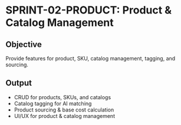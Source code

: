# SPRINT-02-PRODUCT: Product & Catalog Management

## Objective
Provide features for product, SKU, catalog management, tagging, and sourcing.

## Output
- CRUD for products, SKUs, and catalogs
- Catalog tagging for AI matching
- Product sourcing & base cost calculation
- UI/UX for product & catalog management
